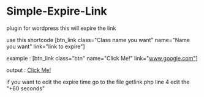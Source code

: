 # Simple-Expire-Link
plugin for wordpress this will expire the link

use this shortcode
[btn_link class="Class name you want" name="Name you want" link="link to expire"]

example :
[btn_link class="btn" name="Click Me!" link="www.google.com"]

output :
<a href="/getlink.php?link=google.com" class="btn" title="Click Me!">Click Me!</a>

if you want to edit the expire time go to the file getlink.php line 4 edit the "+60 seconds"
